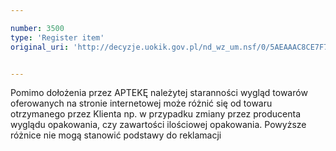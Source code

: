 ```yaml
---

number: 3500
type: 'Register item'
original_uri: 'http://decyzje.uokik.gov.pl/nd_wz_um.nsf/0/5AEAAAC8CE7F7DD3C1257A520034F4D9?OpenDocument'


---
```


Pomimo dołożenia przez APTEKĘ należytej staranności wygląd towarów oferowanych na stronie internetowej może różnić się od towaru otrzymanego przez Klienta np. w przypadku zmiany przez producenta wyglądu opakowania, czy zawartości ilościowej opakowania. Powyższe różnice nie mogą stanowić podstawy do reklamacji

